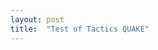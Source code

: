 ```yaml
---
layout: post
title:  "Test of Tactics QUAKE"
---
```


<kills>
  <guild name="riot">
    <kill name="vulak"/>
    <kill name="vyemm">
      <contested>
        <vs name="kwsm" />
      </contested>
    </kill>
  </guild>
  <guild name="kwsm">
    <kill name="yelinak"/>
    <kill name="gorenaire"/>
    <kill name="tunare">
      <loot> <item name="earring"/> </loot>
    </kill>
  </guild>
  <guild name="vanquish">
    <kill name="dozekar">
      <contested>
        <vs name="kwsm" />
      </contested>
    </kill>
  </guild>
</kills>

